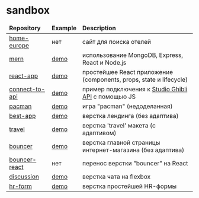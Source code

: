 # sandbox

<table>
  <thead>
    <tr>
      <td><b>Repository</b></td>
      <td><b>Example</b></td>
      <td><b>Description</b></td>
    </tr>
  </thead>
  <tbody>
     <tr>
      <td><a href="https://github.com/yurifyodorov/home-europe" target="_blank">home-europe</a></td>
      <td>нет</td>
      <td>сайт для поиска отелей</td>
    </tr>
    <tr>
      <td><a href="https://github.com/yurifyodorov/mern" target="_blank">mern</a></td>
      <td><a href="https://mern-start-template.herokuapp.com/" target="_blank">demo</a></td>
      <td>использование MongoDB, Express, React и Node.js</td>
    </tr>
    <tr>
      <td><a href="https://github.com/yurifyodorov/react-app/tree/master" target="_blank">react-app</a></td>
      <td><a href="https://yurifyodorov.github.io/react-app/" target="_blank">demo</a></td>
      <td>простейшее React приложение (components, props, state и lifecycle)</td>
    </tr>
    <tr>
      <td><a href="https://github.com/yurifyodorov/sandbox/tree/master/connect-to-api" target="_blank">connect-to-api</a></td>
      <td><a href="https://yurifyodorov.github.io/sandbox/connect-to-api/" target="_blank">demo</a></td>
      <td>пример подключения к <a href="https://ghibliapi.herokuapp.com/#tag/Films" target="_blank">Studio Ghibli API</a> с помощью JS</td>
    </tr>
     <tr>
      <td><a href="https://github.com/yurifyodorov/sandbox/tree/master/pacman" target="_blank">pacman</a></td>
      <td><a href="https://yurifyodorov.github.io/sandbox/pacman/" target="_blank">demo</a></td>
      <td>игра "pacman" (недоделанная)</td>
    </tr>
    <tr>
      <td><a href="https://github.com/yurifyodorov/sandbox/tree/master/best-app" target="_blank">best-app</a></td>
      <td><a href="https://yurifyodorov.github.io/sandbox/best-app/" target="_blank">demo</a></td>
      <td>верстка лендинга (без адаптива)</td>
    </tr>
    <tr>
      <td><a href="https://github.com/yurifyodorov/sandbox/tree/master/travel" target="_blank">travel</a></td>
      <td><a href="https://yurifyodorov.github.io/sandbox/travel/" target="_blank">demo</a></td>
      <td>верстка 'travel' макета (с адаптивом)</td>
    </tr>
    <tr>
      <td><a href="https://github.com/yurifyodorov/sandbox/tree/master/bouncer" target="_blank">bouncer</a></td>
      <td><a href="https://yurifyodorov.github.io/sandbox/bouncer/" target="_blank">demo</a></td>
      <td>верстка главной страницы интернет-магазина (без адаптива)</td>
    </tr>
    <tr>
      <td><a href="https://github.com/yurifyodorov/bouncer-react/tree/master" target="_blank">bouncer-react</a></td>
      <td>нет</td>
      <td>перенос верстки "bouncer" на React</td>
    </tr>
    <tr>
      <td><a href="https://github.com/yurifyodorov/sandbox/tree/master/discussion" target="_blank">discussion</a></td>
      <td><a href="https://yurifyodorov.github.io/sandbox/discussion/" target="_blank">demo</a></td>
      <td>верстка чата на flexbox</td>
    </tr>
    <tr>
      <td><a href="https://github.com/yurifyodorov/sandbox/tree/master/hr-form" target="_blank">hr-form</a></td>
      <td><a href="https://yurifyodorov.github.io/sandbox/hr-form/" target="_blank">demo</a></td>
      <td>верстка простейшей HR-формы</td>
    </tr>
  </tbody>
</table>
